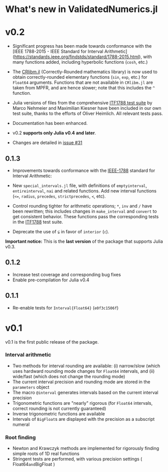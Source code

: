 # What's new in ValidatedNumerics.jl

# v0.2

- Significant progress has been made towards conformance with the [IEEE 1788-2015 - IEEE Standard for Interval Arithmetic] (https://standards.ieee.org/findstds/standard/1788-2015.html), with many functions added, including hyperbolic functions (`cosh`, etc.)

- The [CRlibm.jl](https://github.com/dpsanders/CRlibm.jl) (Correctly-Rounded mathematics library) is now used to obtain correctly-rounded elementary functions (`sin`, `exp`, etc.) for `Float64` arguments. Functions that are not available in `CRlibm.jl` are taken from MPFR, and are hence slower; note that this includes the `^` function.

- Julia versions of files from the comprehensive [ITF1788 test suite](https://github.com/oheim/ITF1788) by Marco Nehmeier and Maximilian Kiesner have been included in our own test suite, thanks to the efforts of Oliver Heimlich. All relevant tests pass.

- Documentation has been enhanced.

- v0.2 **supports only Julia v0.4 and later**.

- Changes are detailed in [issue #31](https://github.com/dpsanders/ValidatedNumerics.jl/issues/31)


## 0.1.3

- Improvements towards conformance with the [IEEE-1788](https://standards.ieee.org/findstds/standard/1788-2015.html) standard for Interval Arithmetic:

 - New `special_intervals.jl` file, with definitions of `emptyinterval`, `entireinterval`, `nai` and related functions. Add new interval functions (`<=`, `radius`, `precedes`, `strictprecedes`, `≺`, etc).

 - Control rounding tighter for arithmetic operations; `*`, `inv` and `/` have been rewritten; this includes changes in `make_interval` and `convert` to get consistent behavior. These functions pass the corresponding tests in the [ITF1788](https://github.com/oheim/ITF1788) test suite.
- Deprecate the use of `⊊` in favor of `interior` (`⪽`).

**Important notice:** This is the **last version** of the package that
supports Julia v0.3.

## 0.1.2

- Increase test coverage and corresponding bug fixes
- Enable pre-compilation for Julia v0.4

## 0.1.1

- Re-enable tests for `Interval{Float64}` (`e0f3c1506f`)

# v0.1

v0.1 is the first public release of the package.

### Interval arithmetic
- Two methods for interval rounding are available:
 (i) narrow/slow (which uses hardward rounding mode changes for `Float64` intervals, and (ii) wide/fast (which does not change the rounding mode)
- The current interval precision and rounding mode are stored in the `parameters` object
- The macro `@interval` generates intervals based on the current interval precision
- Trigonometric functions are "nearly" rigorous (for `Float64` intervals, correct rounding is not currently guaranteed)
- Inverse trigonometric functions are available
- Intervals of `BigFloat`s are displayed with the precision as a subscript numeral

### Root finding
- Newton and Krawczyk methods are implemented for rigorously finding simple roots of 1D real functions
- Stringent tests are performed, with various precision settings ( Float64` and `BigFloat )
